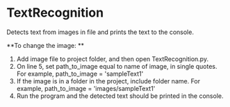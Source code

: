 # TextRecognition
Detects text from images in file and prints the text to the console.

**To change the image: **
  1. Add image file to project folder, and then open TextRecognition.py.
  2. On line 5, set path_to_image equal to name of image, in single quotes. For example, path_to_image = 'sampleText1'
  3. If the image is in a folder in the project, include folder name. For example, path_to_image = 'images/sampleText1'
  3. Run the program and the detected text should be printed in the console.
